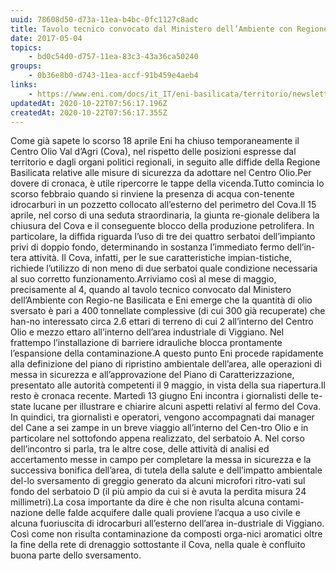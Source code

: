 ```yaml
---
uuid: 78608d50-d73a-11ea-b4bc-0fc1127c8adc
title: Tavolo tecnico convocato dal Ministero dell’Ambiente con Regione Basilicata
date: 2017-05-04
topics:
    - bd0c54d0-d757-11ea-83c3-43a36ca50240
groups:
    - 0b36e8b0-d743-11ea-accf-91b459e4aeb4
links:
    - https://www.eni.com/docs/it_IT/eni-basilicata/territorio/newsletter-luglio-2017.pdf
updatedAt: 2020-10-22T07:56:17.196Z
createdAt: 2020-10-22T07:56:17.355Z
---
```


Come  già  sapete  lo  scorso  18  aprile  Eni  ha  chiuso  temporaneamente  il  Centro  Olio Val d’Agri (Cova), nel rispetto delle posizioni espresse dal territorio e dagli organi politici regionali, in seguito alle diffide della Regione Basilicata relative alle misure di sicurezza da adottare nel Centro Olio.Per dovere di cronaca, è utile ripercorre le tappe della vicenda.Tutto comincia lo scorso febbraio quando si rinviene la presenza di acqua con-tenente idrocarburi in un pozzetto collocato all’esterno del perimetro del Cova.Il 15 aprile, nel corso di una seduta straordinaria, la giunta re-gionale  delibera  la  chiusura  del  Cova  e  il  conseguente  blocco  della produzione petrolifera. In particolare, la diffida riguarda l’uso  di  tre  dei  quattro  serbatoi  dell’impianto  privi  di  doppio  fondo,  determinando  in  sostanza  l’immediato  fermo  dell’in-tera  attività.  Il  Cova,  infatti,  per  le  sue  caratteristiche  impian-tistiche,  richiede  l’utilizzo  di  non  meno  di  due  serbatoi  quale  condizione necessaria al suo corretto funzionamento.Arriviamo così al mese di maggio, precisamente al 4, quando al tavolo tecnico convocato dal Ministero dell’Ambiente con Regio-ne Basilicata e Eni emerge che la quantità di olio sversato è pari a 400 tonnellate complessive (di cui 300 già recuperate) che han-no interessato circa 2.6 ettari di terreno di cui 2 all’interno del Centro Olio e mezzo ettaro all’interno dell’area industriale di Viggiano. Nel frattempo l’installazione di barriere idrauliche blocca prontamente l’espansione della contaminazione.A questo punto Eni procede rapidamente alla definizione del piano di ripristino ambientale  dell’area,  alle  operazioni  di  messa  in  sicurezza  e  all’approvazione  del Piano di Caratterizzazione, presentato alle autorità competenti il 9 maggio, in vista della sua riapertura.Il resto è cronaca recente. Martedì 13 giugno Eni incontra i giornalisti delle te-state lucane per illustrare e chiarire alcuni aspetti relativi al fermo del Cova. In  quindici,  tra  giornalisti  e  operatori,  vengono  accompagnati  dai  manager  del Cane a sei zampe in un breve viaggio all’interno del Cen-tro Olio e in particolare nel sottofondo appena realizzato, del serbatoio A. Nel corso dell’incontro si parla, tra le altre cose, delle attività di analisi ed accertamento messe in campo per completare  la  messa  in  sicurezza  e  la  successiva  bonifica  dell’area, di tutela della salute e dell’impatto ambientale del-lo sversamento di greggio generato da alcuni microfori ritro-vati sul fondo del serbatoio D (il più ampio da cui si è avuta la perdita misura 24 millimetri).La  cosa  importante  da  dire  è  che  non  risulta  alcuna  contami-nazione delle falde acquifere dalle quali proviene l’acqua a uso civile e alcuna fuoriuscita di idrocarburi all’esterno dell’area in-dustriale di Viggiano. Così come non risulta contaminazione da composti orga-nici aromatici oltre la fine della rete di drenaggio sottostante il Cova, nella quale è confluito buona parte dello sversamento.


